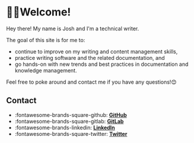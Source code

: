 # 👋🏼Welcome!

Hey there! My name is Josh and I'm a technical writer.

The goal of this site is for me to:

- continue to improve on my writing and content management skills, 
- practice writing software and the related documentation, and
- go hands-on with new trends and best practices in documentation and knowledge management.

Feel free to poke around and contact me if you have any questions!😊

## Contact

<div class="grid cards" markdown>

- :fontawesome-brands-square-github: __[GitHub](https://github.com/josh-wong)__
- :fontawesome-brands-square-gitlab: __[GitLab](https://gitlab.com/josh-wong)__
- :fontawesome-brands-linkedin: __[LinkedIn](https://www.linkedin.com/in/wongjoshua/)__
- :fontawesome-brands-square-twitter: __[Twitter](https://twitter.com/josh_in_japan)__

</div>
